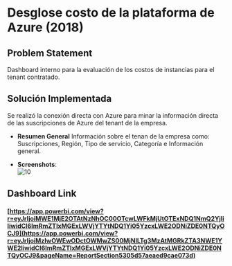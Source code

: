 # Desglose costo de la plataforma de Azure (2018)

## Problem Statement

Dashboard interno para la evaluación de los costos de instancias para el tenant contratado.
## Solución Implementada

Se realizó la conexión directa con Azure para minar la información directa de las suscripciones de Azure del tenant de la empresa.

- **Resumen General**
Información sobre el tenan de la empresa como: Suscripciones, Región, Tipo de servicio, Categoría e Información general.



- **Screenshots**:  
  ![10](https://github.com/user-attachments/assets/c11c9cef-4f76-419f-9d28-6fad1f25c29e)



## Dashboard Link
#### [https://app.powerbi.com/view?r=eyJrIjoiMWE1MjE2OTAtNzNhOC00OTcwLWFkMjUtOTExNDQ1NmQ2YjliIiwidCI6ImRmZTIxMGExLWVjYTYtNDQ1Yi05YzcxLWE2ODNiZDE0NTQyOCJ9](https://app.powerbi.com/view?r=eyJrIjoiMzIwOWEwODctOWMwZS00MjNlLTg3MzAtMGRkZTA3NWE1YWE2IiwidCI6ImRmZTIxMGExLWVjYTYtNDQ1Yi05YzcxLWE2ODNiZDE0NTQyOCJ9&pageName=ReportSection5305d57aeaed9cae073d)
